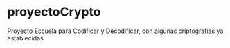 # proyectoCrypto
Proyecto Escuela para Codificar y Decodificar, con algunas criptografías ya establecidas

